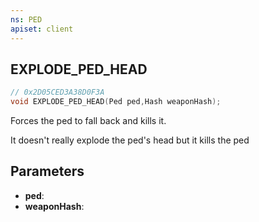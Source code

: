 ```yaml
---
ns: PED
apiset: client
---
```

## EXPLODE_PED_HEAD

```c
// 0x2D05CED3A38D0F3A
void EXPLODE_PED_HEAD(Ped ped,Hash weaponHash);
```

Forces the ped to fall back and kills it.

It doesn't really explode the ped's head but it kills the ped

## Parameters
* **ped**:
* **weaponHash**:



